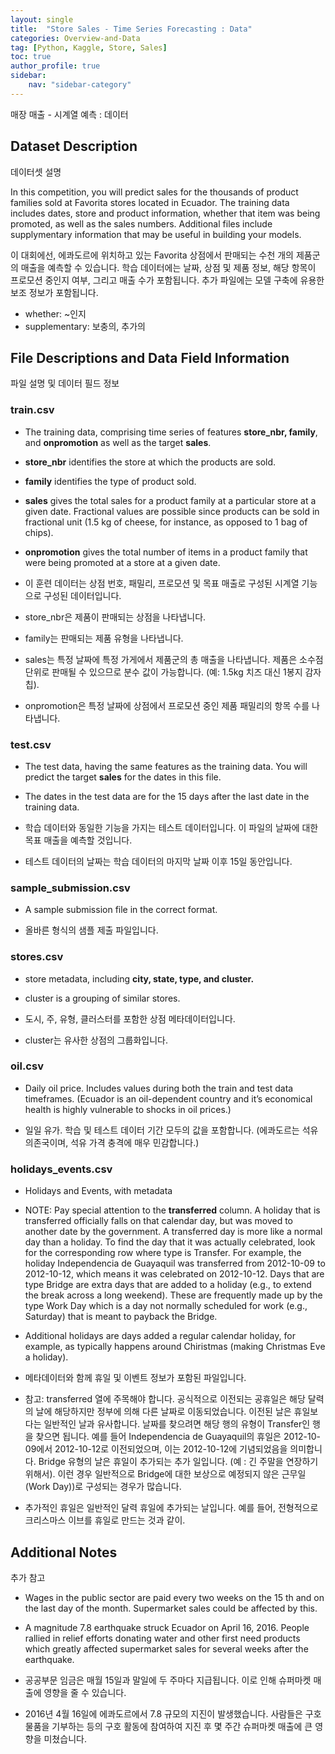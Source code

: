 ```yaml
---
layout: single
title:  "Store Sales - Time Series Forecasting : Data"
categories: Overview-and-Data
tag: [Python, Kaggle, Store, Sales]
toc: true
author_profile: true
sidebar:
    nav: "sidebar-category"
---
```


매장 매출 - 시계열 예측 : 데이터

## Dataset Description

데이터셋 설명

In this competition, you will predict sales for the thousands of product families sold at Favorita stores located in Ecuador. The training data includes dates, store and product information, whether that item was being promoted, as well as the sales numbers. Additional files include supplymentary information that may be useful in building your models.

이 대회에선, 에콰도르에 위치하고 있는 Favorita 상점에서 판매되는 수천 개의 제품군의 매출을 예측할 수 있습니다. 학습 데이터에는 날짜, 상점 및 제품 정보, 해당 항목이 프로모션 중인지 여부, 그리고 매출 수가 포함됩니다. 추가 파일에는 모델 구축에 유용한 보조 정보가 포함됩니다.

 

- whether: ~인지
- supplementary: 보충의, 추가의

## File Descriptions and Data Field Information

파일 설명 및 데이터 필드 정보

### train.csv

- The training data, comprising time series of features **store_nbr, family**, and **onpromotion** as well as the target **sales**.
- **store_nbr** identifies the store at which the products are sold.
- **family** identifies the type of product sold.
- **sales** gives the total sales for a product family at a particular store at a given date. Fractional values are possible since products can be sold in fractional unit (1.5 kg of cheese, for instance, as opposed to 1 bag of chips).
- **onpromotion** gives the total number of items in a product family that were being promoted at a store at a given date.

- 이 훈련 데이터는 상점 번호, 패밀리, 프로모션 및 목표 매출로 구성된 시계열 기능으로 구성된 데이터입니다.
- store_nbr은 제품이 판매되는 상점을 나타냅니다.
- family는 판매되는 제품 유형을 나타냅니다.
- sales는 특정 날짜에 특정 가게에서 제품군의 총 매출을 나타냅니다. 제품은 소수점 단위로 판매될 수 있으므로 분수 값이 가능합니다. (예: 1.5kg 치즈 대신 1봉지 감자칩).
- onpromotion은 특정 날짜에 상점에서 프로모션 중인 제품 패밀리의 항목 수를 나타냅니다.

### test.csv

- The test data, having the same features as the training data. You will predict the target **sales** for the dates in this file.
- The dates in the test data are for the 15 days after the last date in the training data.

- 학습 데이터와 동일한 기능을 가지는 테스트 데이터입니다. 이 파일의 날짜에 대한 목표 매출을 예측할 것입니다.
- 테스트 데이터의 날짜는 학습 데이터의 마지막 날짜 이후 15일 동안입니다.

### sample_submission.csv

- A sample submission file in the correct format.

- 올바른 형식의 샘플 제출 파일입니다.

### stores.csv

- store metadata, including **city, state, type, and cluster.**
- cluster is a grouping of similar stores.

- 도시, 주, 유형, 클러스터를 포함한 상점 메타데이터입니다.
- cluster는 유사한 상점의 그룹화입니다.

### oil.csv

- Daily oil price. Includes values during both the train and test data timeframes. (Ecuador is an oil-dependent country and it’s economical health is highly vulnerable to shocks in oil prices.)

- 일일 유가. 학습 및 테스트 데이터 기간 모두의 값을 포함합니다. (에콰도르는 석유 의존국이며, 석유 가격 충격에 매우 민감합니다.)

### holidays_events.csv

- Holidays and Events, with metadata
- NOTE: Pay special attention to the **transferred** column. A holiday that is transferred officially falls on that calendar day, but was moved to another date by the government. A transferred day is more like a normal day than a holiday. To find the day that it was actually celebrated, look for the corresponding row where type is Transfer. For example, the holiday Independencia de Guayaquil was transferred from 2012-10-09 to 2012-10-12, which means it was celebrated on 2012-10-12. Days that are type Bridge are extra days that are added to a holiday (e.g., to extend the break across a long weekend). These are frequently made up by the type Work Day which is a day not normally scheduled for work (e.g., Saturday) that is meant to payback the Bridge.
- Additional holidays are days added a regular calendar holiday, for example, as typically happens around Chiristmas (making Christmas Eve a holiday).

- 메타데이터와 함께 휴일 및 이벤트 정보가 포함된 파일입니다.
- 참고: transferred 열에 주목해야 합니다. 공식적으로 이전되는 공휴일은 해당 달력의 날에 해당하지만 정부에 의해 다른 날짜로 이동되었습니다. 이전된 날은 휴일보다는 일반적인 날과 유사합니다. 날짜를 찾으려면 해당 행의 유형이 Transfer인 행을 찾으면 됩니다. 예를 들어 Independencia de Guayaquil의 휴일은 2012-10-09에서 2012-10-12로 이전되었으며, 이는 2012-10-12에 기념되었음을 의미합니다. Bridge 유형의 날은 휴일이 추가되는 추가 일입니다. (예 : 긴 주말을 연장하기 위해서). 이런 경우 일반적으로 Bridge에 대한 보상으로 예정되지 않은 근무일(Work Day))로 구성되는 경우가 많습니다.
- 추가적인 휴일은 일반적인 달력 휴일에 추가되는 날입니다. 예를 들어, 전형적으로 크리스마스 이브를 휴일로 만드는 것과 같이.

## Additional Notes

추가 참고

- Wages in the public sector are paid every two weeks on the 15 th and on the last day of the month. Supermarket sales could be affected by this.
- A magnitude 7.8 earthquake struck Ecuador on April 16, 2016. People rallied in relief efforts donating water and other first need products which greatly affected supermarket sales for several weeks after the earthquake.

- 공공부문 임금은 매월 15일과 말일에 두 주마다 지급됩니다. 이로 인해 슈퍼마켓 매출에 영향을 줄 수 있습니다.
- 2016년 4월 16일에 에콰도르에서 7.8 규모의 지진이 발생했습니다. 사람들은 구호 물품을 기부하는 등의 구호 활동에 참여하여 지진 후 몇 주간 슈퍼마켓 매출에 큰 영향을 미쳤습니다.